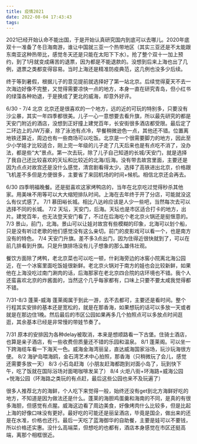 ```yaml
---
title: 疫情2021
date: 2022-08-04 17:43:43
tags:
---
```

  
2021已经开始认命不能出国，于是开始认真研究国内到底可以去哪儿。2020年底双十一准备了冬日海南游，谁让中国就三亚一个热带地区（其实三亚还是不太能跟东南亚这种热带比，感觉冬天还是只能在太阳下下水）。抢了整个双十一加上预约，到了1月就变成痛苦的退票，因为都是不能退款的。没想到后来上海也出了几例，退票之类都变得容易。当时上海还是精准防疫典范，这几例也没多少后续。
  
终于等到暑假，根据儿子的意见提前就选择好了第一站北京。后续觉得夏天不去一次海边好像不完整，又觉得需要凉快一点的地方，本身一直在研究青岛，但小红书的绿藻各种劝退，于是换成了更北的威海，却意外好评。

<!--more-->


6/30 - 7/4 北京
北京还是很喜欢的一个地方，远的近的可玩的特别多，只要没有沙尘暴，其实一年四季都很美。儿子一心一意想要去看升旗，所以最先研究的都是天安门附近的酒店，没想到正好撞上建党百年，长安街很多酒店都受限。最后定了二环边上的JW万豪，除了泳池有点冷，早餐稍微逊色一点，其他还不错。位置离地铁还算近，周边也有一些商场可以吃饭。北京是一个很需要脚力的地方，因此至少小学娃才比较适合，刚上完一年级的儿子走了几天后来也是有点吃不消了，没办法，都是些“大”景点。第一次去玩，除了儿子自己知道的长城/天安门，就是选择了我自己还比较喜欢的天坛和比较近的北海/后海。没有带去故宫里面，主要还是因为点点对故宫还是没什么感觉，清宫剧看得太少。选择了高铁进出北京，价格跟飞机差不多但是方便很多，主要省了来回机场的时间+候机。相信北京还会再去。

6/30 四季明福晚餐。还是挺喜欢这家烤鸭店的，当年在北京吃过觉得秒杀其他家。用美味不用等可以大大缩短排队时间。上海在去年终于开了分店，可能就没这么有仪式感了。
7/1 慕田峪长城。相比八达岭应该是人少一些吧，当然每次去可以选择不同的长城。
7/2 天坛，天安门，后海。天坛也是市区适合打卡的地方，出片。建党百年，也无法登天安门看了，不过在后海吃个老北京火锅还是挺惬意的。
7/3 景山，前门，北海。景山可以让娃对故宫有些模糊的印象，北海可以划个船，只是没有听过老歌的他们感觉没有这么亲切。前门的皮影戏可以看一个，也是南方没有的特色。
7/4 天安门升旗。差不多3点出门，因为住得近很快就到了，可以在前几排看到升旗。只是升旗排场没有儿子想象的那么雄伟壮观。 

餐饮方面除了烤鸭，老北京菜也可以吃一顿，什刹海旁边的冰窖小院离北海公园近，在一个冰窖里面吃饭娃很新鲜。老北京火锅对于南方的娃也会比较新鲜，如果他在上海没吃过南门涮肉的话，后海那家在老北京四合院的店环境也不错。我个人还蛮喜欢北京的炸酱面的，当然这个几乎每家都有，口味上只要不要太咸我觉得都不错。

7/31-8/3 蓬莱-威海
蓬莱阁属于到此一游，去不去都可，主要还是看时间。整个行程其实安排的基本还是宽松的，就是在那香海，如果想玩的话可以多放一天或者就是在那边住1晚。然后最后的市区公园如果再多几个拍照点可以多放点时间逛逛，其余基本已经是非常慢的带娃节奏了。

7/31 原本的安排因为各种delay被取消，本来是想顺路看一下古堡。住骑士酒店，也算是亲子酒店，有一些收费但质量还不错的乐园和温泉。
8/1 蓬莱阁。可以坐一下跨海缆车看一下海天一色。威海金海湾丽呈，直达威海国家浴场，玩沙玩海很方便。
8/2 海驴岛喂海鸥，金石湾艺术中心拍照，那香海（只稍微玩了会儿，感觉还需要多放一天）
8/3 小石岛赶海（小朋友赶海都跑到对面小岛了，玩到快下午，吃了饭就在国际浴场对面喝咖啡发呆了）
8/4 火炬八街+环海路+威海公园+悦海公园（环海路之类玩的有点赶，最后这些公园也来不及玩遍了）

很多人推荐北方的海鲜，个人吃下来觉得一般，始终还没有get到北方海鲜好吃的地方，不知道是因为做法还是什么。蓬莱的海胆鸡蛋羹和海南的不同，是真的有很多海胆，但感觉有点腥。威海这边看了周边美食，好像烤肉什么比较多，但是比起上海的好像口味没有更好。最好吃的可能还是丽呈酒店，毕竟是国企，做出来的还是在水准，价格也还行。最后一天吃了蓝海御华的自助餐，主要是娃可以不要钱，所以价格还实惠。没什么高端菜，但想吃的也都有，酒店本身感觉在市区还挺高端，离那个相框很近。




